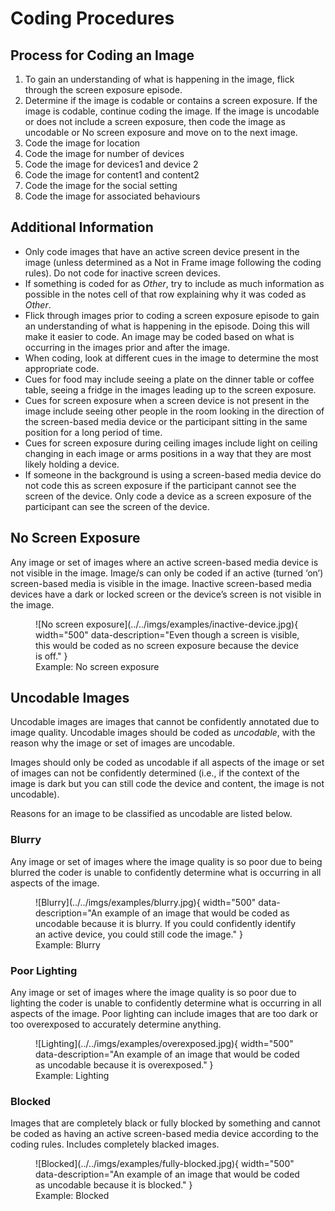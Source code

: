 # Coding Procedures

## Process for Coding an Image

1. To gain an understanding of what is happening in the image, flick through the screen exposure episode.
2. Determine if the image is codable or contains a screen exposure.
   If the image is codable, continue coding the image.
   If the image is uncodable or does not include a screen exposure, then code the image as uncodable or No screen exposure and move on to the next image.
3. Code the image for location
4. Code the image for number of devices
5. Code the image for devices1 and device 2
6. Code the image for content1 and content2
7. Code the image for the social setting
8. Code the image for associated behaviours

## Additional Information

* Only code images that have an active screen device present in the image (unless determined as a Not in Frame image following the coding rules).
  Do not code for inactive screen devices.
* If something is coded for as *Other*, try to include as much information as possible in the notes cell of that row explaining why it was coded as *Other*.
* Flick through images prior to coding a screen exposure episode to gain an understanding of what is happening in the episode.
  Doing this will make it easier to code.
  An image may be coded based on what is occurring in the images prior and after the image.
* When coding, look at different cues in the image to determine the most appropriate code.
* Cues for food may include seeing a plate on the dinner table or coffee table, seeing a fridge in the images leading up to the screen exposure.
* Cues for screen exposure when a screen device is not present in the image include seeing other people in the room looking in the direction of the screen-based media device or the participant sitting in the same position for a long period of time.
* Cues for screen exposure during ceiling images include light on ceiling changing in each image or arms positions in a way that they are most likely holding a device.
* If someone in the background is using a screen-based media device do not code this as screen exposure if the participant cannot see the screen of the device.
  Only code a device as a screen exposure of the participant can see the screen of the device.

## No Screen Exposure

Any image or set of images where an active screen-based media device is not visible in the image.
Image/s can only be coded if an active (turned ‘on’) screen-based media is visible in the image.
Inactive screen-based media devices have a dark or locked screen or the device’s screen is not visible in the image.

<figure markdown>
  ![No screen exposure](../../imgs/examples/inactive-device.jpg){ width="500" data-description="Even though a screen is visible, this would be coded as no screen exposure because the device is off." }
  <figcaption markdown>Example: No screen exposure</figcaption>
</figure>

## Uncodable Images

Uncodable images are images that cannot be confidently annotated due to image quality.
Uncodable images should be coded as *uncodable*, with the reason why the image or set of images are uncodable.

Images should only be coded as uncodable if all aspects of the image or set of images can not be confidently determined (i.e., if the context of the image is dark but you can still code the device and content, the image is not uncodable).

Reasons for an image to be classified as uncodable are listed below.

### Blurry

Any image or set of images where the image quality is so poor due to being blurred the coder is unable to confidently determine what is occurring in all aspects of the image.

<figure markdown>
  ![Blurry](../../imgs/examples/blurry.jpg){ width="500" data-description="An example of an image that would be coded as uncodable because it is blurry. If you could confidently identify an active device, you could still code the image." }
  <figcaption markdown>Example: Blurry</figcaption>
</figure>

### Poor Lighting

Any image or set of images where the image quality is so poor due to lighting the coder is unable to confidently determine what is occurring in all aspects of the image.
Poor lighting can include images that are too dark or too overexposed to accurately determine anything.

<figure markdown>
  ![Lighting](../../imgs/examples/overexposed.jpg){ width="500" data-description="An example of an image that would be coded as uncodable because it is overexposed." }
  <figcaption markdown>Example: Lighting</figcaption>
</figure>

### Blocked

Images that are completely black or fully blocked by something and cannot be coded as having an active screen-based media device according to the coding rules.
Includes completely blacked images.

<figure markdown>
  ![Blocked](../../imgs/examples/fully-blocked.jpg){ width="500" data-description="An example of an image that would be coded as uncodable because it is blocked." }
  <figcaption markdown>Example: Blocked</figcaption>
</figure>
